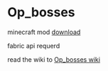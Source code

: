 # Op_bosses

minecraft mod  [download](https://modrinth.com/mod/op_bosses/versions)

fabric api requerd

read the wiki to [Op_bosses wiki](https://game-mods-studio.github.io/wikis/Op_bosses/Op_bosses.html)
